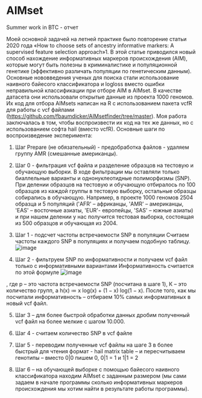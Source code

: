 # AIMset
Summer work in BTC - отчет

Моей основной задачей на летней практике было повторение статьи 2020 года «How to choose sets of ancestry informative markers: A supervised feature selection approach»1. В этой статье приводился новый способ нахождение информативных маркеров происхождения (AIM), которые могут быть полезны в криминалистике и популяционной генетике (эффективно различать популяции по генетическим данным). Основные нововведения ученых для поиска стали использование наивного байесого классификатора и logloss вместо ошибки неправильной классификации при отборе AIM в AIMset. В качестве датасета они использовали открытые данные из проекта 1000 геномов. Их код для отбора AIMsets написан на R с использованием пакета vcfR для работы с vcf файлами (https://github.com/fbaumdicker/AIMsetfinder/tree/master). Моя работа заключалась в том, чтобы воспроизвести их код на тех же данных, но с использованием софта hail (вместо vcfR).
Основные шаги по воспроизведение эксперимента:
1.	Шаг Prepare (не обязательный) - предобработка файлов - удаляем группу AMR (смешанные американцы).
2.	Шаг 0 - фильтрация vcf файла и разделение образцов на тестовую и обучающую выборки.
В ходе фильтрации мы оставляли только биаллельные варианты и однонуклеотидные полиморфизмы (SNP). При делении образцов на тестовую и обучающую отбиралось по 100 образцов из каждой группы в тестовую выборку, остальные образцы собирались в обучающую. Например, в проекте 1000 геномов 2504 образца и 5 популяций ('AFR' – африканцы, 'AMR' – американцы, 'EAS' – восточные азиаты, 'EUR'- европейцы, 'SAS' – южные азиаты) и при нашем делении у нас получится тестовая выборка, состоящая из 500 образцов и обучающая из 2004.

3.	Шаг 1 - подсчет частоты встречаемости SNP в популяции
Считаем частоты каждого SNP в популяциях и получаем подобную таблицу.
 ![image](https://github.com/StrelecTanya/AIMset/assets/168578906/195bc75e-d914-434b-bf8f-a1cead67b70c)

4.	Шаг 2 - фильтруем SNP по информативности и получаем vcf файл только с информативными вариантами
Информативность считается по этой формуле
 ![image](https://github.com/StrelecTanya/AIMset/assets/168578906/4ffe7f49-6ae7-498b-80db-1e50d7c66e67)

, где p – это частота встречаемости SNP (посчитана в шаге 1),  К – это количество групп, а h(x) ≔ x log(x) + (1 − x) log(1 − x).
После того, как мы посчитали информативность – отбираем 10% самых информативных в новый vcf файл.

5.	Шаг 3 – для более быстрой обработки данных дробим полученный vcf файл на более мелкие с шагом 10.000.

6.	Шаг 4 - считаем количество SNP в vcf файле
  
7.	Шаг 5 - переводим полученные vcf файлы на шаге 3 в более быстрый для чтения формат - hail matrix table – и пересчитываем генотипы – вместо 0|0 пишем 0, 0|1 = 1 и 1|1 = 2
  
8.	Шаг 6 – на обучающей выборке с помощью байесого наивного классификатора находим AIMset с заданным размером (мы сами задаем в начале программы сколько информативных маркеров происхождения мы хотим найти в результате работы программы).
